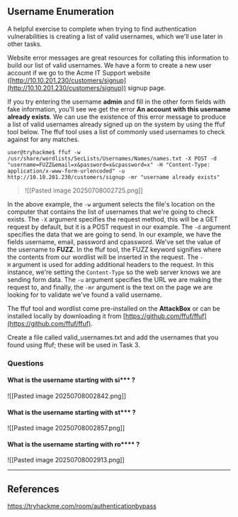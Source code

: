 ## Username Enumeration

A helpful exercise to complete when trying to find authentication vulnerabilities is creating a list of valid usernames, which we'll use later in other tasks.  

Website error messages are great resources for collating this information to build our list of valid usernames. We have a form to create a new user account if we go to the Acme IT Support website ([http://10.10.201.230/customers/signup](http://10.10.201.230/customers/signup)) signup page.  

If you try entering the username **admin** and fill in the other form fields with fake information, you'll see we get the error **An account with this username already exists**. We can use the existence of this error message to produce a list of valid usernames already signed up on the system by using the ffuf tool below. The ffuf tool uses a list of commonly used usernames to check against for any matches.  

```shell-session
user@tryhackme$ ffuf -w /usr/share/wordlists/SecLists/Usernames/Names/names.txt -X POST -d "username=FUZZ&email=x&password=x&cpassword=x" -H "Content-Type: application/x-www-form-urlencoded" -u http://10.10.201.230/customers/signup -mr "username already exists"
```

> ![[Pasted image 20250708002725.png]]

In the above example, the `-w` argument selects the file's location on the computer that contains the list of usernames that we're going to check exists. The `-X` argument specifies the request method, this will be a GET request by default, but it is a POST request in our example. The `-d` argument specifies the data that we are going to send. In our example, we have the fields username, email, password and cpassword. We've set the value of the username to **FUZZ**. In the ffuf tool, the FUZZ keyword signifies where the contents from our wordlist will be inserted in the request. The `-H` argument is used for adding additional headers to the request. In this instance, we're setting the `Content-Type` so the web server knows we are sending form data. The `-u` argument specifies the URL we are making the request to, and finally, the `-mr` argument is the text on the page we are looking for to validate we've found a valid username.

The ffuf tool and wordlist come pre-installed on the **AttackBox** or can be installed locally by downloading it from [https://github.com/ffuf/ffuf](https://github.com/ffuf/ffuf).  

Create a file called valid_usernames.txt and add the usernames that you found using ffuf; these will be used in Task 3.  

### Questions

#### What is the username starting with si*** ?  

![[Pasted image 20250708002842.png]]

#### What is the username starting with st*** ?  

![[Pasted image 20250708002857.png]]

#### What is the username starting with ro**** ?

![[Pasted image 20250708002913.png]]

---

## References

https://tryhackme.com/room/authenticationbypass